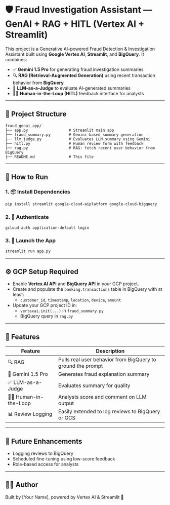 # 🛡️ Fraud Investigation Assistant — GenAI + RAG + HITL (Vertex AI + Streamlit)

This project is a Generative AI–powered Fraud Detection & Investigation Assistant built using **Google Vertex AI**, **Streamlit**, and **BigQuery**. It combines:
- ✅ **Gemini 1.5 Pro** for generating fraud investigation summaries
- 🔍 **RAG (Retrieval-Augmented Generation)** using recent transaction behavior from **BigQuery**
- 🤖 **LLM-as-a-Judge** to evaluate AI-generated summaries
- 🧑‍💼 **Human-in-the-Loop (HITL)** feedback interface for analysts

---

## 📁 Project Structure

```
fraud_genai_app/
├── app.py                  # Streamlit main app
├── fraud_summary.py        # Gemini-based summary generation
├── llm_judge.py            # Evaluates LLM summary using Gemini
├── hitl.py                 # Human review form with feedback
├── rag.py                  # RAG: fetch recent user behavior from BigQuery
├── README.md               # This file
```

---

## 🚀 How to Run

### 1. 📦 Install Dependencies
```bash
pip install streamlit google-cloud-aiplatform google-cloud-bigquery
```

### 2. 🔐 Authenticate
```bash
gcloud auth application-default login
```

### 3. 🏃 Launch the App
```bash
streamlit run app.py
```

---

## ⚙️ GCP Setup Required

- Enable **Vertex AI API** and **BigQuery API** in your GCP project.
- Create and populate the `banking.transactions` table in BigQuery with at least:
  - `customer_id`, `timestamp`, `location`, `device`, `amount`
- Update your GCP project ID in:
  - `vertexai.init(...)` in `fraud_summary.py`
  - BigQuery query in `rag.py`

---

## 🧠 Features

| Feature                      | Description |
|-----------------------------|-------------|
| 🔍 RAG                      | Pulls real user behavior from BigQuery to ground the prompt |
| 🤖 Gemini 1.5 Pro           | Generates fraud explanation summary |
| ✅ LLM-as-a-Judge           | Evaluates summary for quality |
| 🧑‍💼 Human-in-the-Loop      | Analysts score and comment on LLM output |
| 📊 Review Logging           | Easily extended to log reviews to BigQuery or GCS |

---

## 📌 Future Enhancements
- Logging reviews to BigQuery
- Scheduled fine-tuning using low-score feedback
- Role-based access for analysts

---

## 👩‍💻 Author
Built by [Your Name], powered by Vertex AI & Streamlit 🚀
